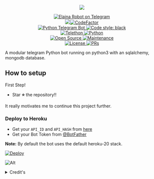 <p align="center">
  <img src="https://telegra.ph/file/6296362aa02e1f4dbb200.jpg">
</p>

<p align="center">
<a href="https://t.me/ElainaPrjktRobot"> <img src="https://img.shields.io/badge/ElainaRobot-blue?&logo=telegram" alt="Elaina Robot on Telegram" /> </a><br>
<a href="https://www.codacy.com/gh/ZenitsuPrjkt/ElainaRobot/dashboard?utm_source=github.com&amp;utm_medium=referral&amp;utm_content=ZenitsuPrjkt/ElainaRobot&amp;utm_campaign=Badge_Grade"><img src="https://app.codacy.com/project/badge/Grade/b290cfb10337403ba1e8d29fd474d39b"/></a><a href="https://www.codefactor.io/repository/github/ZenitsuPrjkt/ElainaRobot"><img src="https://www.codefactor.io/repository/github/ZenitsuPrjkt/ElainaRobot/badge?s=9d01f777392b832d05fa066728cf8ea8079dfd26" alt="CodeFactor" /></a><br>
<a href="https://python-telegram-bot.org"> <img src="https://img.shields.io/badge/PTB-13.9.0-brightgreen?&style=flat-round&logo=github" alt="Python Telegram Bot" /> </a>
<a href="https://github.com/psf/black"><img alt="Code style: black" src="https://img.shields.io/badge/code%20style-black-000000.svg"></a><br>
<a href="https://docs.telethon.dev"> <img src="https://img.shields.io/badge/Telethon-1.24.0-brightgreen?&style=flat-round&logo=github" alt="Telethon" /> </a>
<a href="https://docs.python.org"> <img src="https://img.shields.io/badge/Python-3.10.2-brightgreen?&style=flat-round&logo=python" alt="Python" /> </a><br>
<a href="https://github.com/ZenitsuPrjkt"> <img src="https://badges.frapsoft.com/os/v1/open-source.svg?v=103" alt="Open Source" /> </a>
<a href="https://GitHub.com/ZenitsuPrjkt/ElainaRobot"> <img src="https://img.shields.io/badge/Maintained-brightgreen.svg" alt="Maintenance" /> </a><br>
<a href="https://github.com/ZenitsuPrjkt/ElainaRobot/blob/main/LICENSE"> <img src="https://img.shields.io/badge/MIT-License-blue.svg" alt="License" /> </a>
<a href="https://makeapullrequest.com"> <img src="https://img.shields.io/badge/PRs-Welcome-blue.svg?style=flat-round" alt="PRs" /> </a>
</p>

A modular telegram Python bot running on python3 with an sqlalchemy, mongodb database.

## How to setup

First Step!
- Star **⭐** the repository!!

It really motivates me to continue this project further.

### Deploy to Heroku
- Get your `API_ID` and `API_HASH` from [here](https://my.telegram.org/)
- Get your Bot Token from [@BotFather](https://t.me/BotFather)

**Note:** By default the bot uses the default heroku-20 stack.

[![Deploy](https://www.herokucdn.com/deploy/button.svg)](https://heroku.com/deploy?template=https://github.com/Vishal324140/ElainaRobot)

![Alt](https://repobeats.axiom.co/api/embed/14f3ae8bd55c2c7a27a6c209ea7f8b82307949fb.svg "Repobeats analytics image")

<details>
	<summary>Credit's</summary>
	<br>
	<b>
	</p>
<a href="https://github.com/Zenitsu Prjkt"> <img src="https://img.shields.io/badge/Zenitsu Prjkt-Github-magenta?style=for-the-badge&logo=github" alt="Zenitsu Prjkt Github" /> </a>
<a href="https://github.com/kennedy-ex"> <img src="https://img.shields.io/badge/kennedy ex-Github-magenta?style=for-the-badge&logo=github" alt="kennedy-ex Github" /> </a>
<a href="https://github.com/TheHamkerCat"> <img src="https://img.shields.io/badge/TheHamkerCat-Github-magenta?style=for-the-badge&logo=github" alt="TheHamkerCat Github" /> </a>
<a href="https://github.com/Feri"> <img src="https://img.shields.io/badge/Feri-Github-magenta?style=for-the-badge&logo=github" alt="Feri Github" /> </a>
<a href="https://github.com/riz-ex"> <img src="https://img.shields.io/badge/riz ex-Github-magenta?style=for-the-badge&logo=github" alt="riz-ex Github" /> </a>
<a href="https://github.com/Anime Kaizoku"> <img src="https://img.shields.io/badge/Anime Kaizoku-Github-magenta?style=for-the-badge&logo=github" alt="Anime Kaizoku Github" /> </a>
<a href="https://github.com/TheGhost Hunter"> <img src="https://img.shields.io/badge/TheGhost Hunter-Github-magenta?style=for-the-badge&logo=github" alt="TheGhost Hunter Github" /> </a>
<a href="https://github.com/Inuka Asith"> <img src="https://img.shields.io/badge/Inuka Asith-Github-magenta?style=for-the-badge&logo=github" alt="Inuka Asith Github" /> </a>
<a href="https://github.com/Noob-Kittu"> <img src="https://img.shields.io/badge/Noob Kittu-Github-magenta?style=for-the-badge&logo=github" alt="Noob-Kittu Github" /> </a>
<a href="https://github.com/Queen Arzoo"> <img src="https://img.shields.io/badge/Queen Arzoo-Github-magenta?style=for-the-badge&logo=github" alt="Queen Arzoo Github" /> </a>
<a href="https://github.com/Paul Larsen"> <img src="https://img.shields.io/badge/Paul Larsen-Github-magenta?style=for-the-badge&logo=github" alt="Paul Larsen Github" /> </a>
</h1>

